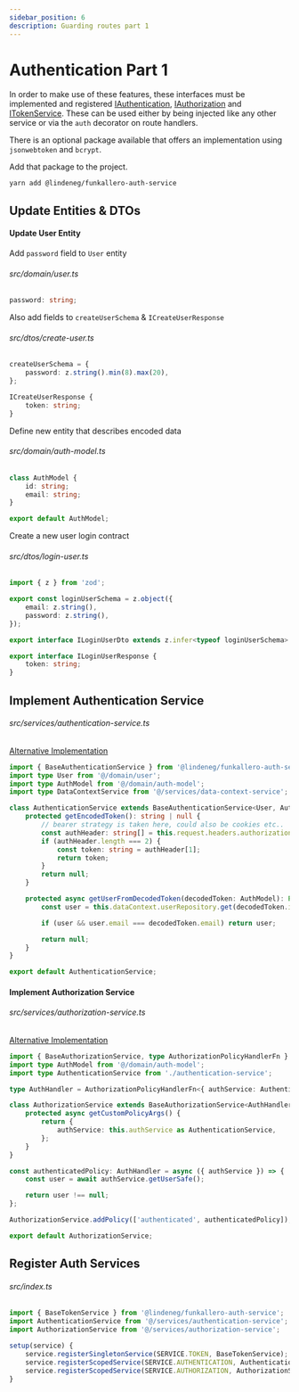 ```yaml
---
sidebar_position: 6
description: Guarding routes part 1
---
```


# Authentication Part 1

In order to make use of these features, these interfaces must be implemented and registered [IAuthentication](https://github.com/Lindeneg/funkallero/blob/master/packages/funkallero-core/src/service/authentication-service.ts), [IAuthorization](https://github.com/Lindeneg/funkallero/blob/master/packages/funkallero-core/src/service/authorization-service.ts) and [ITokenService](https://github.com/Lindeneg/funkallero/blob/master/packages/funkallero-core/src/service/token-service.ts). These can be used either by being injected like any other service or via the `auth` decorator on route handlers.

There is an optional package available that offers an implementation using `jsonwebtoken` and `bcrypt`.

Add that package to the project.

`yarn add @lindeneg/funkallero-auth-service`

## Update Entities & DTOs

#### Update User Entity

Add `password` field to `User` entity

###### src/domain/user.ts

```ts
password: string;
```

Also add fields to `createUserSchema` & `ICreateUserResponse`

###### src/dtos/create-user.ts

```ts
createUserSchema = {
    password: z.string().min(8).max(20),
};

ICreateUserResponse {
    token: string;
}
```

Define new entity that describes encoded data

###### src/domain/auth-model.ts

```ts
class AuthModel {
    id: string;
    email: string;
}

export default AuthModel;
```

Create a new user login contract

###### src/dtos/login-user.ts

```ts
import { z } from 'zod';

export const loginUserSchema = z.object({
    email: z.string(),
    password: z.string(),
});

export interface ILoginUserDto extends z.infer<typeof loginUserSchema> {}

export interface ILoginUserResponse {
    token: string;
}
```

## Implement Authentication Service

###### src/services/authentication-service.ts

[Alternative Implementation](https://github.com/Lindeneg/funkallero/blob/master/example/src/services/authentication-service.ts)

```ts
import { BaseAuthenticationService } from '@lindeneg/funkallero-auth-service';
import type User from '@/domain/user';
import type AuthModel from '@/domain/auth-model';
import type DataContextService from '@/services/data-context-service';

class AuthenticationService extends BaseAuthenticationService<User, AuthModel, DataContextService> {
    protected getEncodedToken(): string | null {
        // bearer strategy is taken here, could also be cookies etc..
        const authHeader: string[] = this.request.headers.authorization?.split(' ') || [];
        if (authHeader.length === 2) {
            const token: string = authHeader[1];
            return token;
        }
        return null;
    }

    protected async getUserFromDecodedToken(decodedToken: AuthModel): Promise<User | null> {
        const user = this.dataContext.userRepository.get(decodedToken.id);

        if (user && user.email === decodedToken.email) return user;

        return null;
    }
}

export default AuthenticationService;
```

#### Implement Authorization Service

###### src/services/authorization-service.ts

[Alternative Implementation](https://github.com/Lindeneg/funkallero/blob/master/example/src/services/authorization-service.ts)

```ts
import { BaseAuthorizationService, type AuthorizationPolicyHandlerFn } from '@lindeneg/funkallero-auth-service';
import type AuthModel from '@/domain/auth-model';
import type AuthenticationService from './authentication-service';

type AuthHandler = AuthorizationPolicyHandlerFn<{ authService: AuthenticationService }, AuthModel>;

class AuthorizationService extends BaseAuthorizationService<AuthHandler> {
    protected async getCustomPolicyArgs() {
        return {
            authService: this.authService as AuthenticationService,
        };
    }
}

const authenticatedPolicy: AuthHandler = async ({ authService }) => {
    const user = await authService.getUserSafe();

    return user !== null;
};

AuthorizationService.addPolicy(['authenticated', authenticatedPolicy]);

export default AuthorizationService;
```

## Register Auth Services

###### src/index.ts

```ts
import { BaseTokenService } from '@lindeneg/funkallero-auth-service';
import AuthenticationService from '@/services/authentication-service';
import AuthorizationService from '@/services/authorization-service';

setup(service) {
    service.registerSingletonService(SERVICE.TOKEN, BaseTokenService);
    service.registerScopedService(SERVICE.AUTHENTICATION, AuthenticationService);
    service.registerScopedService(SERVICE.AUTHORIZATION, AuthorizationService);
}
```
